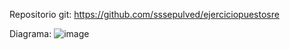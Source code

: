 Repositorio git: https://github.com/sssepulved/ejerciciopuestosre


Diagrama:
![image](https://github.com/sssepulved/ejerciciopuestosre/assets/104043835/64c29e61-1281-4786-a1a6-04b243a4ce95)


